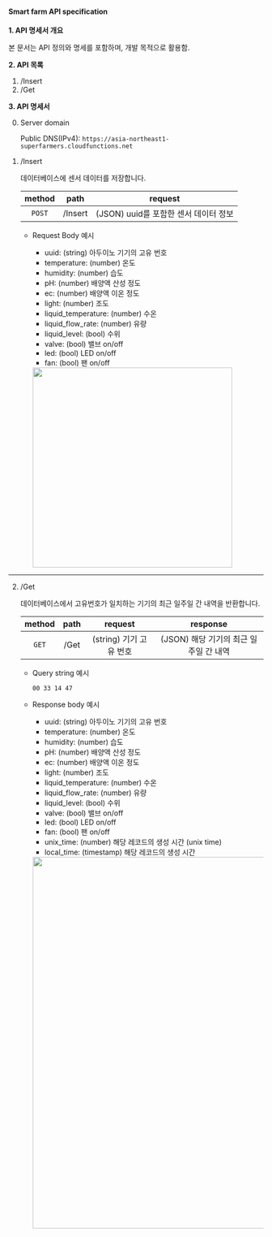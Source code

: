 #### Smart farm API specification

**1. API 명세서 개요**

본 문서는 API 정의와 명세를 포함하며, 개발 목적으로 활용함.



**2. API 목록**

1. /Insert
2. /Get



**3. API 명세서**

0. Server domain

   Public DNS(IPv4): `https://asia-northeast1-superfarmers.cloudfunctions.net`

   

1. /Insert

   데이터베이스에 센서 데이터를 저장합니다.

   | method |  path   |                request                |
   | :----: | :-----: | :-----------------------------------: |
   | `POST` | /Insert | (JSON) uuid를 포함한 센서 데이터 정보 |

   - Request Body 예시

     - uuid: (string) 아두이노 기기의 고유 번호
     - temperature: (number) 온도
     - humidity: (number) 습도
     - pH: (number) 배양액 산성 정도
     - ec: (number) 배양액 이온 정도
     - light: (number) 조도
     - liquid_temperature: (number) 수온
     - liquid_flow_rate: (number) 유량
     - liquid_level: (bool) 수위
     - valve: (bool) 밸브 on/off
     - led: (bool) LED on/off
     - fan: (bool) 팬 on/off

     <img width="394" src="https://user-images.githubusercontent.com/29545214/87919744-37106700-cab3-11ea-8b5a-c9f3ada6d1ae.png">

   
<hr>
   
2. /Get

   데이터베이스에서 고유번호가 일치하는 기기의 최근 일주일 간 내역을 반환합니다.

   | method | path |         request         |                response                |
   | :----: | :--: | :---------------------: | :------------------------------------: |
   | `GET`  | /Get | (string) 기기 고유 번호 | (JSON) 해당 기기의 최근 일주일 간 내역 |

   - Query string 예시

     `00 33 14 47`

   - Response body 예시

     - uuid: (string) 아두이노 기기의 고유 번호
     - temperature: (number) 온도
     - humidity: (number) 습도
     - pH: (number) 배양액 산성 정도
     - ec: (number) 배양액 이온 정도
     - light: (number) 조도
     - liquid_temperature: (number) 수온
     - liquid_flow_rate: (number) 유량
     - liquid_level: (bool) 수위
     - valve: (bool) 밸브 on/off
     - led: (bool) LED on/off
     - fan: (bool) 팬 on/off
     - unix_time: (number) 해당 레코드의 생성 시간 (unix time)
     - local_time: (timestamp) 해당 레코드의 생성 시간
     
     <img width="732" src="https://user-images.githubusercontent.com/29545214/88047752-0f8dcd00-cb8d-11ea-9705-009f40233864.png">

